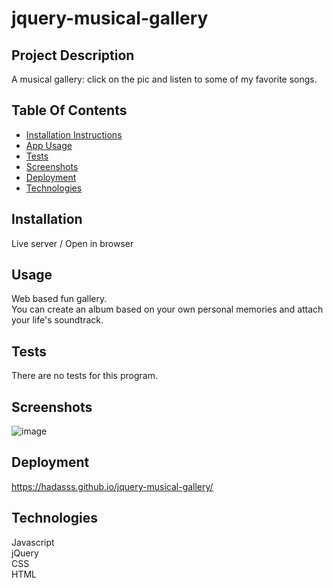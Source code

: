 # jquery-musical-gallery

## Project Description

A musical gallery: click on the pic and listen to some of my favorite songs.  


## Table Of Contents

- [Installation Instructions](#installation)
- [App Usage](#usage)
- [Tests](#tests)
- [Screenshots](#screenshots)
- [Deployment](#deployment)
- [Technologies](#technologies)

## Installation

Live server / Open in browser

## Usage

Web based fun gallery.  
You can create an album based on your own personal memories and attach your life's soundtrack.

## Tests

There are no tests for this program.

## Screenshots
![image](https://user-images.githubusercontent.com/80355222/183209360-e23e5770-ed7e-4838-ab4a-ab4c4ffebce3.png)


## Deployment
https://hadasss.github.io/jquery-musical-gallery/

## Technologies

Javascript  
jQuery  
CSS   
HTML

